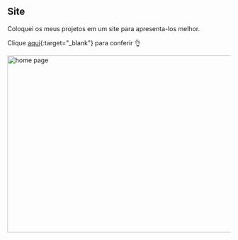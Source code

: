 ## Site

Coloquei os meus projetos em um site para apresenta-los melhor.

Clique [aqui](https://gabrielasth.github.io/Site/index.html){:target="_blank"} para conferir 👌

<img src="https://solutis.com.br/wp-content/uploads/2020/12/dev-carreira.jpg" alt="home page" width="800px" height="400px">


